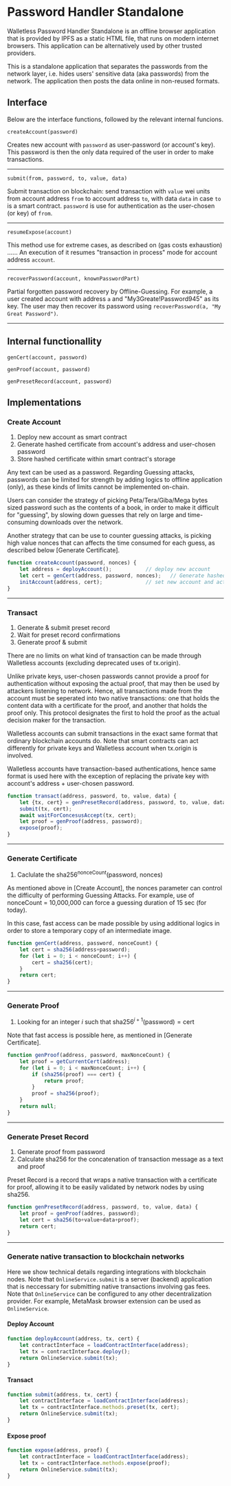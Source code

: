 
# Password Handler Standalone

Walletless Password Handler Standalone is an offline browser application that is provided by IPFS as a static HTML file, that runs on modern internet browsers. This application can be alternatively used by other trusted providers.

This is a standalone application that separates the passwords from the network layer, i.e. hides users' sensitive data (aka passwords) from the network. The application then posts the data online in non-reused formats.

## Interface

Below are the interface functions, followed by the relevant internal funcions.

``` createAccount(password) ```

Creates new account with ```password``` as user-password (or account's key). This password is then the only data required of the user in order to make transactions.

----

``` submit(from, password, to, value, data) ```

Submit transaction on blockchain: send transaction with ```value``` wei units from account address ```from``` to account address ```to```, with data ```data``` in case ```to``` is a smart contract. ```password``` is use for authentication as the user-chosen (or key) of ```from```.

-----

``` resumeExpose(account) ```

This method use for extreme cases, as described on (gas costs exhaustion) ...... An execution of it resumes "transaction in process" mode for account address ```account```.

-----

``` recoverPassword(account, knownPasswordPart) ```

Partial forgotten password recovery by Offline-Guessing. For example, a user created account with address ```a``` and "My3Greate!Password945" as its key. The user may then recover its password using ``` recoverPassword(a, "My Great Password") ```.

-----

## Internal functionallity

``` genCert(account, password) ```

``` genProof(account, password) ```

``` genPresetRecord(account, password) ```


## Implementations


### Create Account

1. Deploy new account as smart contract
2. Generate hashed certificate from account's address and user-chosen password
3. Store hashed certificate within smart contract's storage 

Any text can be used as a password. Regarding Guessing attacks, passwords can be limited for strength by adding logics to offline application (only), as these kinds of limits cannot be implemented on-chain.

Users can consider the strategy of picking Peta/Tera/Giba/Mega bytes sized password such as the contents of a book, in order to make it difficult for "guessing", by slowing down guesses that rely on large and time-consuming downloads over the network.


Another strategy that can be use to counter guessing attacks, is picking high value nonces that can affects the time consumed for each guess, as described below [Generate Certificate].


```javascript
function createAccount(password, nonces) {
    let address = deployAccount();           // deploy new account
    let cert = genCert(address, password, nonces);   // Generate hashed certificate
    initAccount(address, cert);              // set new account and activate
}
```

---

### Transact

1. Generate & submit preset record
2. Wait for preset record confirmations
3. Generate proof & submit

There are no limits on what kind of transaction can be made through Walletless accounts (excluding deprecated uses of tx.origin).

Unlike private keys, user-chosen passwords cannot provide a proof for authentication without exposing the actual proof, that may then be used by attackers listening to network. Hence, all transactions made from the account must be seperated into two native transactions: one that holds the content data with a certificate for the proof, and another that holds the proof only. This protocol designates the first to hold the proof as the actual decision maker for the transaction.


Walletless accounts can submit transactions in the exact same format that ordinary blockchain accounts do. Note that smart contracts can act differently for private keys and Walletless account when tx.origin is involved.

Walletless accounts have transaction-based authentications, hence same format is used here with the exception of replacing the private key with account's address + user-chosen password.


```javascript
function transact(address, password, to, value, data) {
    let {tx, cert} = genPresetRecord(address, password, to, value, data);
    submit(tx, cert);
    await waitForConcesusAccept(tx, cert);
    let proof = genProof(address, password);
    expose(proof);
}
```
---

### Generate Certificate

1. Caclulate the $\text{sha256}^{\text{nonceCount}}(\text{password, nonces})$

As mentioned above in [Create Account], the nonces parameter can control the difficulty of performing Guessing Attacks. For example, use of nonceCount = 10,000,000 can force a guessing duration of 15 sec (for today).

In this case, fast access can be made possible by using additional logics in order to store a temporary copy of an intermediate image.

```javascript
function genCert(address, password, nonceCount) {
    let cert = sha256(address+password);
    for (let i = 0; i < nonceCount; i++) {
        cert = sha256(cert);
    }
    return cert;
}
```
---
### Generate Proof
1. Looking for an integer $i$ such that 
$\text{sha256}^{i+1}(\text{password}) = \text{cert}$

Note that fast access is possible here, as mentioned in [Generate Certificate].

```javascript
function genProof(address, password, maxNonceCount) {
    let proof = getCurrentCert(address);
    for (let i = 0; i < maxNonceCount; i++) {
        if (sha256(proof) === cert) {
            return proof;
        }
        proof = sha256(proof);
    }
    return null;
}
```

---
### Generate Preset Record
1. Generate proof from password
2. Calculate sha256 for the concatenation of transaction message as a text and proof

Preset Record is a record that wraps a native transaction with a certificate for proof, allowing it to be easily validated by network nodes by using sha256.

```javascript
function genPresetRecord(address, password, to, value, data) {
    let proof = genProof(addres, password);
    let cert = sha256(to+value+data+proof);
    return cert;
}
```
---
### Generate native transaction to blockchain networks

Here we show technical details regarding integrations with blockchain nodes. Note that ```OnlineService.submit``` is a server (backend) application that is neccessary for submitting native transactions involving gas fees. Note that ```OnlineService``` can be configured to any other decentralization provider. For example, MetaMask browser extension can be used as ```OnlineService```.

#### Deploy Account
```javascript
function deployAccount(address, tx, cert) {
    let contractInterface = loadContractInterface(address);
    let tx = contractInterface.deploy();
    return OnlineService.submit(tx);
}
```

#### Transact
```javascript
function submit(address, tx, cert) {
    let contractInterface = loadContractInterface(address);
    let tx = contractInterface.methods.preset(tx, cert);
    return OnlineService.submit(tx);
}
```

#### Expose proof
```javascript
function expose(address, proof) {
    let contractInterface = loadContractInterface(address);
    let tx = contractInterface.methods.expose(proof);
    return OnlineService.submit(tx);
}
```
